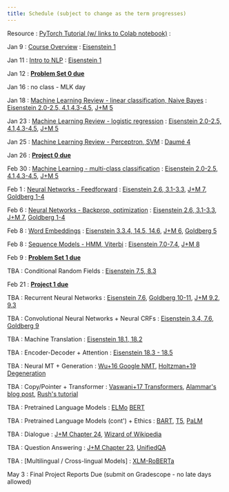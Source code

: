```yaml
---
title: Schedule (subject to change as the term progresses)
---
```


Resource 
: [PyTorch Tutorial (w/ links to Colab notebook)](https://cocoxu.github.io/CS4650_spring2023/slides/PyTorch_tutorial.pdf)
  : 
  
Jan 9
: [Course Overview](https://cocoxu.github.io/CS4650_spring2023/slides/lec1-intro.pdf)
  : [Eisenstein 1](https://github.com/jacobeisenstein/gt-nlp-class/blob/master/notes/eisenstein-nlp-notes.pdf)
  
Jan 11
: [Intro to NLP](https://cocoxu.github.io/CS4650_spring2023/slides/lec1-intro.pdf)
  : [Eisenstein 1](https://github.com/jacobeisenstein/gt-nlp-class/blob/master/notes/eisenstein-nlp-notes.pdf)

Jan 12
: **[Problem Set 0 due](https://github.com/cocoxu/CS4650_projects_spring2023/blob/master/Problem%20Set%200/CS4650_Problem_Set_0.pdf)**

Jan 16 
: no class - MLK day

Jan 18
: [Machine Learning Review - linear classification, Naive Bayes](https://cocoxu.github.io/CS4650_spring2023/slides/lec2-ml-class.pdf)
  : [Eisenstein 2.0-2.5, 4.1,4.3-4.5](https://github.com/jacobeisenstein/gt-nlp-class/blob/master/notes/eisenstein-nlp-notes.pdf), [J+M 5](https://web.stanford.edu/~jurafsky/slp3/5.pdf)

Jan 23
: [Machine Learning Review - logistic regression](https://cocoxu.github.io/CS4650_spring2023/slides/lec2-ml-class.pdf)
  : [Eisenstein 2.0-2.5, 4.1,4.3-4.5](https://github.com/jacobeisenstein/gt-nlp-class/blob/master/notes/eisenstein-nlp-notes.pdf), [J+M 5](https://web.stanford.edu/~jurafsky/slp3/5.pdf)

Jan 25
: [Machine Learning Review - Perceptron, SVM](https://cocoxu.github.io/CS4650_spring2023/slides/lec2-ml-class.pdf)
  : [Daumé 4](http://ciml.info/dl/v0_99/ciml-v0_99-ch04.pdf)


Jan 26
: **[Project 0 due](https://colab.research.google.com/drive/1ZmtPv3fU2A-ZhxxEbK6D1NHEheqIFDNq?usp=sharing)**

Feb 30
: [Machine Learning - multi-class classification](https://cocoxu.github.io/CS4650_spring2023/slides/lec3-mcc.pdf)
  : [Eisenstein 2.0-2.5, 4.1,4.3-4.5](https://github.com/jacobeisenstein/gt-nlp-class/blob/master/notes/eisenstein-nlp-notes.pdf), [J+M 5](https://web.stanford.edu/~jurafsky/slp3/5.pdf)

Feb 1
: [Neural Networks - Feedforward](https://cocoxu.github.io/CS4650_spring2023/slides/lec4-nn.pdf)
  : [Eisenstein 2.6, 3.1-3.3](https://github.com/jacobeisenstein/gt-nlp-class/blob/master/notes/eisenstein-nlp-notes.pdf), [J+M 7](https://web.stanford.edu/~jurafsky/slp3/7.pdf), [Goldberg 1-4](https://arxiv.org/pdf/1510.00726.pdf)

Feb 6
: [Neural Networks - Backprop, optimization](https://cocoxu.github.io/CS4650_spring2023/slides/lec4-nn.pdf)
  : [Eisenstein 2.6, 3.1-3.3](https://github.com/jacobeisenstein/gt-nlp-class/blob/master/notes/eisenstein-nlp-notes.pdf), [J+M 7](https://web.stanford.edu/~jurafsky/slp3/7.pdf), [Goldberg 1-4](https://arxiv.org/pdf/1510.00726.pdf)

Feb 8
: [Word Embeddings](https://cocoxu.github.io/CS4650_spring2023/slides/lec5-word2vec.pdf)
  : [Eisenstein 3.3.4, 14.5, 14.6](https://github.com/jacobeisenstein/gt-nlp-class/blob/master/notes/eisenstein-nlp-notes.pdf), [J+M 6](https://web.stanford.edu/~jurafsky/slp3/6.pdf), [Goldberg 5](https://arxiv.org/pdf/1510.00726.pdf)

Feb 8
: [Sequence Models - HMM, Viterbi](https://cocoxu.github.io/CS4650_spring2023/slides/lec6-seq1.pdf)
  : [Eisenstein 7.0-7.4](https://github.com/jacobeisenstein/gt-nlp-class/blob/master/notes/eisenstein-nlp-notes.pdf), [J+M 8](https://web.stanford.edu/~jurafsky/slp3/8.pdf)


Feb 9
: **[Problem Set 1 due](https://github.com/cocoxu/CS4650_projects_spring2023/blob/master/Problem%20Set%201/CS4650_Problem_Set_1.pdf)**


TBA
: Conditional Random Fields
  : [Eisenstein 7.5, 8.3](https://github.com/jacobeisenstein/gt-nlp-class/blob/master/notes/eisenstein-nlp-notes.pdf)
  
Feb 21
: **[Project 1 due](https://colab.research.google.com/drive/1RtjC0hoe8D0Fo3rosTlWSdfFokAxH_cj?usp=sharing)**




TBA
: Recurrent Neural Networks
  : [Eisenstein 7.6](https://github.com/jacobeisenstein/gt-nlp-class/blob/master/notes/eisenstein-nlp-notes.pdf), [Goldberg 10-11](https://arxiv.org/pdf/1510.00726.pdf), [J+M 9.2, 9.3](https://web.stanford.edu/~jurafsky/slp3/9.pdf)

TBA
: Convolutional Neural Networks + Neural CRFs
  : [Eisenstein 3.4, 7.6](https://github.com/jacobeisenstein/gt-nlp-class/blob/master/notes/eisenstein-nlp-notes.pdf), [Goldberg 9](https://arxiv.org/pdf/1510.00726.pdf)

TBA
: Machine Translation
  : [Eisenstein 18.1, 18.2](https://github.com/jacobeisenstein/gt-nlp-class/blob/master/notes/eisenstein-nlp-notes.pdf)

TBA
: Encoder-Decoder + Attention
  : [Eisenstein 18.3 - 18.5](https://github.com/jacobeisenstein/gt-nlp-class/blob/master/notes/eisenstein-nlp-notes.pdf)
  
TBA
: Neural MT + Generation
  : [Wu+16 Google NMT](https://arxiv.org/abs/1609.08144), [Holtzman+19 Degeneration](https://arxiv.org/pdf/1904.09751.pdf)
  
TBA
: Copy/Pointer + Transformer
  : [Vaswani+17 Transformers](https://arxiv.org/pdf/1706.03762.pdf), [Alammar's blog post](http://jalammar.github.io/illustrated-transformer/), [Rush's tutorial](http://jalammar.github.io/illustrated-transformer/) 

TBA
: Pretrained Language Models
  : [ELMo](https://www.aclweb.org/anthology/N18-1202.pdf) [BERT](https://www.aclweb.org/anthology/N19-1423.pdf)

TBA
: Pretrained Language Models (cont') + Ethics
  : [BART](https://arxiv.org/pdf/1910.13461.pdf), [T5](https://arxiv.org/pdf/1910.10683.pdf), [PaLM](https://arxiv.org/pdf/2204.02311.pdf) 

TBA
: Dialogue
  : [J+M Chapter 24](https://web.stanford.edu/~jurafsky/slp3/24.pdf), [Wizard of Wikipedia](https://arxiv.org/pdf/1811.01241.pdf) 

TBA
: Question Answering
  : [J+M Chapter 23](https://web.stanford.edu/~jurafsky/slp3/23.pdf), [UnifiedQA](https://arxiv.org/pdf/2005.00700.pdf)

TBA
: [Multilingual / Cross-lingual Models]
  : [XLM-RoBERTa](https://arxiv.org/pdf/1911.02116.pdf)
  

May 3
: Final Project Reports Due (submit on Gradescope - no late days allowed)
